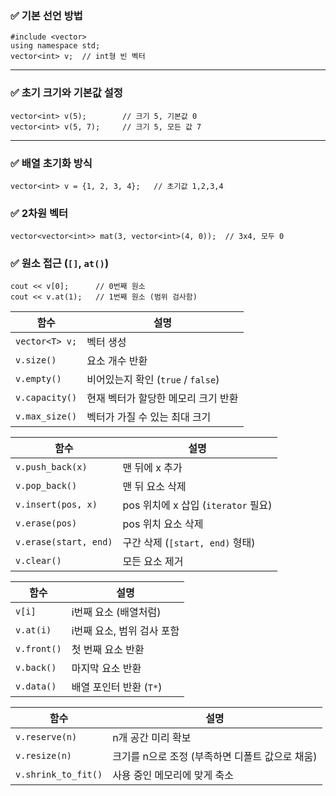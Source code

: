 ### ✅ 기본 선언 방법

```
#include <vector> 
using namespace std;  
vector<int> v;  // int형 빈 벡터
```

---

### ✅ 초기 크기와 기본값 설정

```
vector<int> v(5);        // 크기 5, 기본값 0 
vector<int> v(5, 7);     // 크기 5, 모든 값 7
```

---

### ✅ 배열 초기화 방식

```
vector<int> v = {1, 2, 3, 4};   // 초기값 1,2,3,4
```

### ✅ 2차원 벡터

```
vector<vector<int>> mat(3, vector<int>(4, 0));  // 3x4, 모두 0
```

### ✅ 원소 접근 (`[]`, `at()`)

```
cout << v[0];      // 0번째 원소 
cout << v.at(1);   // 1번째 원소 (범위 검사함)
```

|함수|설명|
|---|---|
|`vector<T> v;`|벡터 생성|
|`v.size()`|요소 개수 반환|
|`v.empty()`|비어있는지 확인 (`true` / `false`)|
|`v.capacity()`|현재 벡터가 할당한 메모리 크기 반환|
|`v.max_size()`|벡터가 가질 수 있는 최대 크기|

| 함수                    | 설명                           |
| --------------------- | ---------------------------- |
| `v.push_back(x)`      | 맨 뒤에 x 추가                    |
| `v.pop_back()`        | 맨 뒤 요소 삭제                    |
| `v.insert(pos, x)`    | pos 위치에 x 삽입 (`iterator` 필요) |
| `v.erase(pos)`        | pos 위치 요소 삭제                 |
| `v.erase(start, end)` | 구간 삭제 (`[start, end)` 형태)    |
| `v.clear()`           | 모든 요소 제거                     |

| 함수          | 설명               |
| ----------- | ---------------- |
| `v[i]`      | i번째 요소 (배열처럼)    |
| `v.at(i)`   | i번째 요소, 범위 검사 포함 |
| `v.front()` | 첫 번째 요소 반환       |
| `v.back()`  | 마지막 요소 반환        |
| `v.data()`  | 배열 포인터 반환 (`T*`) |

|함수|설명|
|---|---|
|`v.reserve(n)`|n개 공간 미리 확보|
|`v.resize(n)`|크기를 n으로 조정 (부족하면 디폴트 값으로 채움)|
|`v.shrink_to_fit()`|사용 중인 메모리에 맞게 축소|
